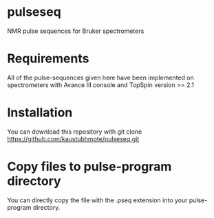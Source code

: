 # pulseseq
NMR pulse sequences for Bruker spectrometers

# Requirements
All of the pulse-sequences given here have been implemented on spectrometers with Avance III console and TopSpin version >= 2.1

# Installation
You can download this repository with
        git clone https://github.com/kaustubhmote/pulseseq.git	

# Copy files to pulse-program directory
You can directly copy the file with the .pseq extension into your pulse-program directory.

 





